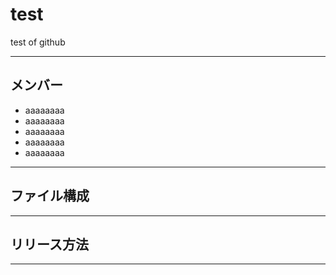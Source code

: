# test
test of github

---

## メンバー
* aaaaaaaa
* aaaaaaaa
* aaaaaaaa
* aaaaaaaa
* aaaaaaaa

---

## ファイル構成

---

## リリース方法

---
